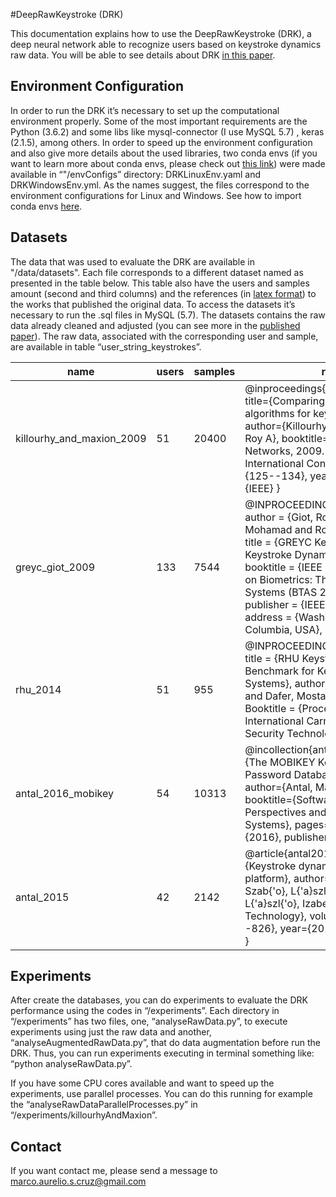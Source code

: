 #DeepRawKeystroke (DRK)

This documentation explains how to use the DeepRawKeystroke (DRK), a deep neural network able to recognize users based on keystroke dynamics raw data. You will be able to see details about DRK [in this paper](). 

## Environment Configuration

In order to run the DRK it’s necessary to set up the computational environment properly. Some of the most important requirements are the Python (3.6.2) and some libs like mysql-connector (I use MySQL 5.7) , keras (2.1.5), among others. In order to speed up the environment configuration and also give more details about the used libraries, two conda envs (if you want to learn more about conda envs, please check out [this link](https://docs.anaconda.com/anaconda/)) were made available in “"/envConfigs” directory: DRKLinuxEnv.yaml and DRKWindowsEnv.yml. As the names suggest, the files correspond to the environment configurations for Linux and Windows. See how to import conda envs [here](https://docs.conda.io/projects/conda/en/latest/user-guide/tasks/manage-environments.html#creating-an-environment-from-an-environment-yml-file).

## Datasets

The data that was used to evaluate the DRK are available in "/data/datasets". Each file corresponds to a different dataset named as presented in the table below. This table also have the users and samples amount (second and third columns) and the references (in [latex format](https://www.latex-project.org/)) to the works that published the original data. To access the datasets it’s necessary to run the .sql files in MySQL (5.7). The datasets contains the raw data already cleaned and adjusted (you can see more in the [published  paper]()). The raw data, associated with the corresponding user and sample, are available in table “user_string_keystrokes”.


| name                      | users | samples | reference                                                                                                                                                                                                                                                                                                                                                                                                      |
|---------------------------|-------|---------|----------------------------------------------------------------------------------------------------------------------------------------------------------------------------------------------------------------------------------------------------------------------------------------------------------------------------------------------------------------------------------------------------------------|
| killourhy_and_maxion_2009 | 51    | 20400   | @inproceedings{killourhy2009comparing, title={Comparing anomaly-detection algorithms for keystroke dynamics}, author={Killourhy, Kevin S and Maxion, Roy A}, booktitle={Dependable Systems \& Networks, 2009. DSN'09. IEEE/IFIP International Conference on}, pages={125--134}, year={2009}, organization={IEEE} }                                                                                             |
| greyc_giot_2009           | 133   | 7544    | @INPROCEEDINGS{ giot2009benchmark, author = {Giot, Romain and El-Abed, Mohamad and Rosenberger Christophe}, title = {GREYC Keystroke: a Benchmark for Keystroke Dynamics Biometric Systems}, booktitle = {IEEE International Conference on Biometrics: Theory, Applications and Systems (BTAS 2009)}, year = {2009}, publisher = {IEEE Computer Society}, address = {Washington, District of Columbia, USA}, } |
| rhu_2014                  | 51    | 955     | @INPROCEEDINGS{rhu2014benchmark, title = {RHU Keystroke: A Mobile-based Benchmark for Keystroke Dynamics Systems}, author = {El-Abed, Mohamad and Dafer, Mostafa and El Khayat, Ramzi}, Booktitle = {Proceedings of the 48th IEEE International Carnahan Conference on Security Technology} year = {2014} }                                                                                                    |
| antal_2016_mobikey        | 54    | 10313   | @incollection{antal2016mobikey, title={The MOBIKEY Keystroke Dynamics Password Database: Benchmark Results}, author={Antal, Margit and Nemes, Lehel}, booktitle={Software Engineering Perspectives and Application in Intelligent Systems}, pages={35--46}, year={2016}, publisher={Springer} }                                                                                                                |
| antal_2015                | 42    | 2142    | @article{antal2015keystroke, title={Keystroke dynamics on android platform}, author={Antal, Margit and Szab{\'o}, L{\'a}szl{\'o} Zsolt and L{\'a}szl{\'o}, Izabella}, journal={Procedia Technology}, volume={19}, pages={820--826}, year={2015}, publisher={Elsevier} }                                                                                                                                        |

## Experiments

After create the databases, you can do experiments to evaluate the DRK performance using the codes in “/experiments”. Each directory in “/experiments” has two files, one, “analyseRawData.py”, to execute experiments using just the raw data and another, “analyseAugmentedRawData.py”, that do data augmentation before run the DRK. Thus, you can run experiments executing in terminal something like: “python analyseRawData.py”.

If you have some CPU cores available and want to speed up the experiments, use parallel processes. You can do this running for example the “analyseRawDataParallelProcesses.py” in “/experiments/killourhyAndMaxion”.

## Contact

If you want contact me, please send a message to marco.aurelio.s.cruz@gmail.com
